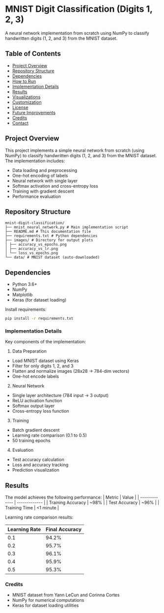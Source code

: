 # MNIST Digit Classification (Digits 1, 2, 3)

A neural network implementation from scratch using NumPy to classify handwritten digits (1, 2, and 3) from the MNIST dataset.

## Table of Contents
- [Project Overview](#project-overview)
- [Repository Structure](#repository-structure)
- [Dependencies](#dependencies)
- [How to Run](#how-to-run)
- [Implementation Details](#implementation-details)
- [Results](#results)
- [Visualizations](#visualizations)
- [Customization](#customization)
- [License](#license)
- [Future Improvements](#future-improvements)
- [Credits](#credits)
- [Contact](#contact)

## Project Overview

This project implements a simple neural network from scratch (using NumPy) to classify handwritten digits (1, 2, and 3) from the MNIST dataset. The implementation includes:

- Data loading and preprocessing
- One-hot encoding of labels
- Neural network with single layer
- Softmax activation and cross-entropy loss
- Training with gradient descent
- Performance evaluation

## Repository Structure
```
mnist-digit-classification/
├── mnist_neural_network.py # Main implementation script
├── README.md # This documentation file
├── requirements.txt # Python dependencies
├── images/ # Directory for output plots
│ ├── accuracy_vs_epochs.png
│ ├── accuracy_vs_lr.png
│ └── loss_vs_epochs.png
└── data/ # MNIST dataset (auto-downloaded)
```


## Dependencies

- Python 3.6+
- NumPy
- Matplotlib
- Keras (for dataset loading)

Install requirements:
```bash
pip install -r requirements.txt
```


### Implementation Details
Key components of the implementation:

1. Data Preparation
- Load MNIST dataset using Keras
- Filter for only digits 1, 2, and 3
- Flatten and normalize images (28x28 → 784-dim vectors)
- One-hot encode labels
2. Neural Network
- Single layer architecture (784 input → 3 output)
- ReLU activation function
- Softmax output layer
- Cross-entropy loss function
3. Training
- Batch gradient descent
- Learning rate comparison (0.1 to 0.5)
- 50 training epochs
4. Evaluation
- Test accuracy calculation
- Loss and accuracy tracking
- Prediction visualization

## Results
The model achieves the following performance:
| Metric  |  Value |
| ------------- | ------------- |
| Training Accuracy | ~98% |
| Test Accuracy | ~96% |
| Training Time | <1 minute |

Learning rate comparison results:

| Learning Rate  |  Final Accuracy |
| ------------- | ------------- |
| 0.1 | 94.2% |
| 0.2 | 95.7% |
| 0.3 | 96.1% |
| 0.4 | 95.9% |
| 0.5 | 95.3% |

### Credits
- MNIST dataset from Yann LeCun and Corinna Cortes
- NumPy for numerical computations
- Keras for dataset loading utilities